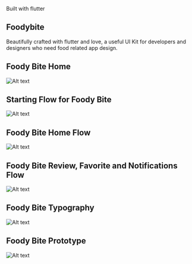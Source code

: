 
Built with flutter

## Foodybite

Beautifully crafted with flutter and love, a useful UI Kit for developers and designers 
who need food related app design.

## Foody Bite Home
![Alt text](potbelly/assets/screenshots/foody_bite_home.png "Foody Bite Home")

## Starting Flow for Foody Bite
![Alt text](potbelly/assets/screenshots/foody_bite_starting_flow.png "Starting Flow for Foody Bite")

## Foody Bite Home Flow
![Alt text](potbelly/assets/screenshots/foody_bite_home_flow.png "Foody Bite Home Flow")

## Foody Bite Review, Favorite and Notifications Flow
![Alt text](potbelly/assets/screenshots/foody_bite_review_favorite_notifications_flow.png "Foody Bite Review, Favorite and Notifications Flow")

## Foody Bite Typography
![Alt text](potbelly/assets/screenshots/foodybite_typography.png "Foody Bite Typography")

## Foody Bite Prototype
![Alt text](potbelly/assets/screenshots/foodybite_prototyping.png "Foody Bite Prototype")
